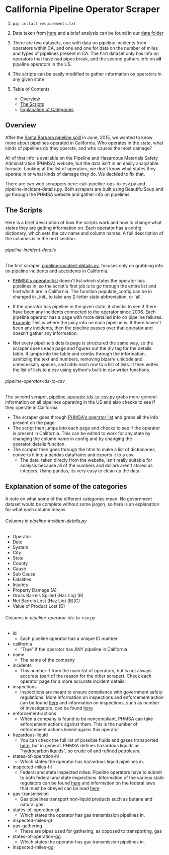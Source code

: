 California Pipeline Operator Scraper 
====================================

1. ```pip install requirements.txt```

2. Data taken from [here](http://primis.phmsa.dot.gov/comm/reports/operator/OperatorListNoJS.html) and a brief analysis can be found in our [data folder](https://github.com/SCPR/kpcc-data-team/tree/wcraft-dev/data/2015-ca-pipeline-data)

3. There are two datasets, one with data on pipeline incidents from operators within CA, and one and one for data on the number of miles and types of pipelines present in CA. The first dataset only has info on operators that have had pipes break, and the second gathers info on **all** pipeline operators in the US.  

4. The scripts can be easily modified to gather information on operators in any given state

5. Table of Contents
	* [Overview](#overview)
	* [The Scripts](#scripts)
	* [Explanation of Categories](#explanation-of-categories)

Overview
--------
After the [Santa Barbara pipeline spill](http://www.scpr.org/news/2015/06/01/52117/things-to-know-about-the-california-oil-spill) in June, 2015, we wanted to know more about pipelines operated in California. Who operates in the state, what kinds of pipelines do they operate, and who causes the most damage? 

All of that info is available on the Pipeline and Hazardous Materials Safety Administration (PHMSA) website, but the data isn't in an easily analyzable formate. Looking at the list of operators, we don't know what states they operate in or what kinds of damage they do. We decided to fix that.

There are two web scrappers here: cali-pipeline-ops-to-csv.py and pipeline-incident-details.py. Both scrapers are built using BeautifulSoup and go through the PHMSA website and gather info on pipelines.

The Scripts
-----------

Here is a brief description of how the scripts work and how to change what states they are getting information on. Each operator has a config dictionary, which sets the csv name and column names. A full description of the columns is in the next section.

###### pipeline-incident-details
The first scraper, [pipeline-incident-details.py](https://github.com/SCPR/kpcc-data-team/blob/wcraft-dev/tools-and-scripts/pull-california-pipeline-operators/pipeline-incident-details.py), focuses only on grabbing info on pipeline incidents and acccidents in California. 

* [PHMSA's operator list](http://primis.phmsa.dot.gov/comm/reports/operator/OperatorListNoJS.html) doesn't list which states the operator has pipelines in, so the script's first job is to go through the entire list and find which are in California. The function populate_config can be in changed in \_init_ to take any 2-letter state abbreviation, or 'all'. 

* If the operator has pipeline in the given state, it checks to see if there have been any incidents connected to the operator since 2006. Each pipeline operator has a page with more detailed info on pipeline failures. [Example](http://primis.phmsa.dot.gov/comm/reports/operator/OperatorIM_opid_2616.html?nocache=2666#_Incidents_tab_4) This is where the juicy info on each pipeline is. If there haven't been any incidents, then the pipeline passes over that operator and doesn't gather any information.

*  Not every pipeline's details page is structured the same way, so the scraper opens each page and figures out the div tag for the details table. It jumps into the table and combs through the information, sanitizing the text and numbers, removing bizarre unicode and unnecessary spaces, and adds each row to a list of lists. It then writes the list of lists to a csv using python's built-in csv writer functions.

###### pipeline-operator-ids-to-csv
The second scraper, [pipeline-operator-ids-to-csv.py](https://github.com/SCPR/kpcc-data-team/blob/wcraft-dev/tools-and-scripts/pull-california-pipeline-operators/pipeline-operator-ids-to-csv.py) grabs more general information on all pipelines operating in the US and also checks to see if they operate in California. 

* The scraper goes through [PHMSA's operator list](http://primis.phmsa.dot.gov/comm/reports/operator/OperatorListNoJS.html) and grabs all the info present on the page. 
* The script then jumps into each page and checks to see if the operator is present in California. This can be edited to work for any state by changing the column name in config and by changing the operator_details funciton.  
* The scraper then goes through the html to make a list of dictionaries, converts it into a pandas dataframe and exports it to a csv. 
	* The data, taken direcly from the website, isn't really suitable for analysis because all of the numbers and dollars aren't stored as integers. Using pandas, its very easy to clean up the data.


Explanation of some of the categories
------------------------------------
 
A note on what some of the different categories mean. No government dataset would be complete without some jargon, so here is an explanation for what each column means

###### Columns in pipeline-incident-details.py

* Operator
* Date
* System
* City
* State
* County
* Cause
* Sub Cause
* Fatalities
* Injuries
* Property Damage (A)
* Gross Barrels Spilled (Haz Liq) (B)
* Net Barrels Lost (Haz Liq) (B)(C)
* Value of Product Lost (D)

###### Columns in pipeline-operator-ids-to-csv.py

* id
	* Each pipeline operator has a unique ID number  
* california
	* "True" if the operator has ANY pipeline in California  
* name
	* The name of the company  
* incidents
	* This number if from the main list of operators, but is not always accurate (part of the reason for the other scraper). Check each operator page for a more accurate incident details.
* inspections
	* Inspections are meant to ensure compliance with government safety regulations. More information on inspections and enforcement action can be found [here](http://phmsa.dot.gov/inspect-enforce) and information on inspections, such as number of investigators, can be found [here](http://phmsa.dot.gov/pipeline/inspections)
* enforcement-actions
	* When a company is found to be noncompliant, PHMSA can take enforcement actions against them. This is the number of enforcement actions levied agains this operator 
* hazardous-liquid
	* You can check the full list of possible fluids and gases transported [here](http://primis.phmsa.dot.gov/comm/FactSheets/FSProductList.htm?nocache=2022), but in general, PHMSA defines hazardous liquids as "hydrocarbon liquids", so crude oil and refined petroleum. 
* states-of-operation-hl
	* Which states the operator has hazardous liquid pipelines in. 
* inspected-miles-hl
	* Federal and state inspected miles: Pipeline operators have to submit to both federal and state inspections. Information of the various state regulators can be found [here](http://phmsa.dot.gov/pipeline/state-programs) and information on the federal laws that must be obeyed can be read [here](http://phmsa.dot.gov/pipeline/stateprograms/federalstateauthorities) 
* gas-transmission
	* Gas pipelines transport non-liquid products such as butane and natural gas 
* states-of-operation-gt
	* Which states the operator has gas transmission pipelines in.  
* inspected-miles-gt
* gas-gathering
	* These are pipes used for gathering, as opposed to transporting, gas
* states-of-operation-gg
	* Which states the operator has gas transmission pipelines in.
* inspected-miles-gg
